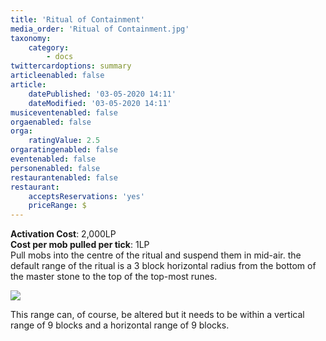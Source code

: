 ```yaml
---
title: 'Ritual of Containment​'
media_order: 'Ritual of Containment​.jpg'
taxonomy:
    category:
        - docs
twittercardoptions: summary
articleenabled: false
article:
    datePublished: '03-05-2020 14:11'
    dateModified: '03-05-2020 14:11'
musiceventenabled: false
orgaenabled: false
orga:
    ratingValue: 2.5
orgaratingenabled: false
eventenabled: false
personenabled: false
restaurantenabled: false
restaurant:
    acceptsReservations: 'yes'
    priceRange: $
---
```


**Activation Cost**: 2,000LP  
**Cost per mob pulled per tick**: 1LP  
Pull mobs into the centre of the ritual and suspend them in mid-air. the default range of the ritual is a 3 block horizontal radius from the bottom of the master stone to the top of the top-most runes. 

![](Ritual%20of%20Containment%E2%80%8B.jpg)

This range can, of course, be altered but it needs to be within a vertical range of 9 blocks and a horizontal range of 9 blocks.